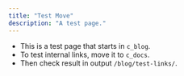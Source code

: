 ```yaml
---
title: "Test Move"
description: "A test page."
---
```


- This is a test page that starts in `c_blog`.
- To test internal links, move it to `c_docs`.
- Then check result in output `/blog/test-links/`.
